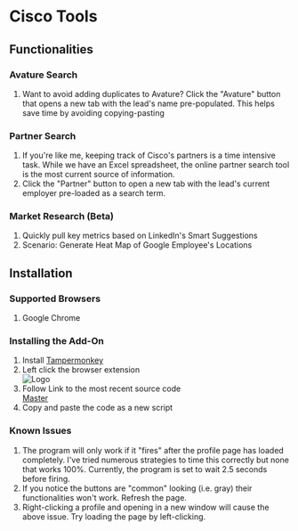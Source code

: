 # Cisco Tools

## Functionalities
### Avature Search
  1. Want to avoid adding duplicates to Avature? Click the "Avature" button that opens a new tab with the lead's name pre-populated. This helps save time by avoiding copying-pasting

### Partner Search
  1. If you're like me, keeping track of Cisco's partners is a time intensive task. While we have an Excel spreadsheet, the online partner search tool is the most current source of information. 
  2. Click the "Partner" button to open a new tab with the lead's current employer pre-loaded as a search term.
  
### Market Research (Beta)
  1. Quickly pull key metrics based on LinkedIn's Smart Suggestions
  2. Scenario: Generate Heat Map of Google Employee's Locations
  
    
  
## Installation
### Supported Browsers
1. Google Chrome

### Installing the Add-On
1. Install [Tampermonkey](https://chrome.google.com/webstore/detail/tampermonkey/dhdgffkkebhmkfjojejmpbldmpobfkfo?hl=en "TamperMonkey")
2. Left click the browser extension  
![Logo](https://lh3.googleusercontent.com/2Nck70VF3N4WrJV4VZbgj2SNO7wWucNB1McQbS-ukSewe214Nt1AmH6pQPZ8KZgGWx6GvJbz5Q=s128-h128-e365)
2. Follow Link to the most recent source code  
[Master](https://github.com/estasney/userScripts/blob/master/LinkedIn/Cisco%20LinkedIn%20Tools)
3. Copy and paste the code as a new script
  
### Known Issues
  1. The program will only work if it "fires" after the profile page has loaded completely. I've tried numerous strategies to time this correctly but none that works 100%. Currently, the program is set to wait 2.5 seconds before firing.
  2. If you notice the buttons are "common" looking (i.e. gray) their functionalities won't work. Refresh the page.
  3. Right-clicking a profile and opening in a new window will cause the above issue. Try loading the page by left-clicking.
